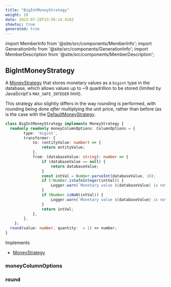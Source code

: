 ```yaml
---
title: "BigIntMoneyStrategy"
weight: 10
date: 2023-07-20T13:56:14.416Z
showtoc: true
generated: true
---
```

<!-- This file was generated from the Vendure source. Do not modify. Instead, re-run the "docs:build" script -->
import MemberInfo from '@site/src/components/MemberInfo';
import GenerationInfo from '@site/src/components/GenerationInfo';
import MemberDescription from '@site/src/components/MemberDescription';


## BigIntMoneyStrategy

<GenerationInfo sourceFile="packages/core/src/config/entity/bigint-money-strategy.ts" sourceLine="18" packageName="@vendure/core" since="2.0.0" />

A <a href='/typescript-api/money/money-strategy#moneystrategy'>MoneyStrategy</a> that stores monetary values as a `bigint` type in the database, which
allows values up to ~9 quadrillion to be stored (limited by JavaScript's `MAX_SAFE_INTEGER` limit).

This strategy also slightly differs in the way rounding is performed, with rounding being done _after_
multiplying the unit price, rather than before (as is the case with the <a href='/typescript-api/money/default-money-strategy#defaultmoneystrategy'>DefaultMoneyStrategy</a>.

```ts title="Signature"
class BigIntMoneyStrategy implements MoneyStrategy {
  readonly readonly moneyColumnOptions: ColumnOptions = {
        type: 'bigint',
        transformer: {
            to: (entityValue: number) => {
                return entityValue;
            },
            from: (databaseValue: string): number => {
                if (databaseValue == null) {
                    return databaseValue;
                }
                const intVal = Number.parseInt(databaseValue, 10);
                if (!Number.isSafeInteger(intVal)) {
                    Logger.warn(`Monetary value ${databaseValue} is not a safe integer!`);
                }
                if (Number.isNaN(intVal)) {
                    Logger.warn(`Monetary value ${databaseValue} is not a number!`);
                }
                return intVal;
            },
        },
    };
  round(value: number, quantity:  = 1) => number;
}
```
Implements

 * <a href='/typescript-api/money/money-strategy#moneystrategy'>MoneyStrategy</a>



### moneyColumnOptions

<MemberInfo kind="property" type="ColumnOptions"   />


### round

<MemberInfo kind="method" type="(value: number, quantity:  = 1) => number"   />


